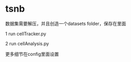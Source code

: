 # tsnb

数据集需要解压，并且创造一个datasets folder，保存在里面

1 run cellTracker.py



2 run cellAnalysis.py



更多细节在config里面设置

